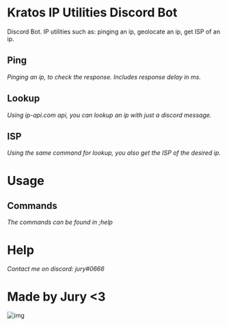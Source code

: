 # Kratos IP Utilities Discord Bot
Discord Bot. IP utilities such as: pinging an ip, geolocate an ip, get ISP of an ip.
## **Ping** 
_Pinging an ip, to check the response. Includes response delay in ms._
## Lookup
_Using ip-api.com api, you can lookup an ip with just a discord message._
## ISP
_Using the same command for lookup, you also get the ISP of the desired ip._

# Usage

## Commands
_The commands can be found in ;help_

# Help
_Contact me on discord: jury#0666_

# Made by Jury <3

![img](https://cdn.discordapp.com/attachments/797673359373631568/800598207435636746/unknown.png "Kratos") 
